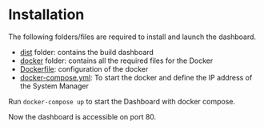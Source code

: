 # Installation

The following folders/files are required to install and launch the dashboard. 

* [dist]() folder:  contains the build dashboard
* [docker]() folder: contains all the required files for the Docker
* [Dockerfile](): configuration of the docker
* [docker-compose.yml](): To start the docker and define the IP address of the System Manager

Run `docker-compose up` to start the Dashboard with docker compose.

Now the dashboard is accessible on port 80. 
